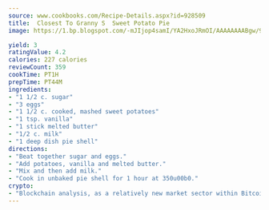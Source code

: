 ```yaml
---
source: www.cookbooks.com/Recipe-Details.aspx?id=928509
title:  Closest To Granny S  Sweet Potato Pie
image: https://1.bp.blogspot.com/-mJIjop4samI/YA2HxoJRmOI/AAAAAAAABgw/9Q6cN5purxQQ0M3111-VxRXtHYk4x987wCLcBGAsYHQ/s320/19.png

yield: 3
ratingValue: 4.2
calories: 227 calories
reviewCount: 359
cookTime: PT1H
prepTime: PT44M
ingredients:
- "1 1/2 c. sugar"
- "3 eggs"
- "1 1/2 c. cooked, mashed sweet potatoes"
- "1 tsp. vanilla"
- "1 stick melted butter"
- "1/2 c. milk"
- "1 deep dish pie shell"
directions:
- "Beat together sugar and eggs."
- "Add potatoes, vanilla and melted butter."
- "Mix and then add milk."
- "Cook in unbaked pie shell for 1 hour at 350u00b0."
crypto:
- "Blockchain analysis, as a relatively new market sector within Bitcoin, demonstrates the weakness of pseudonymity."
---
```

